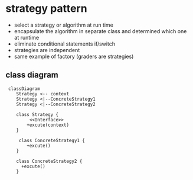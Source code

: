 # strategy pattern
- select a strategy or algorithm at run time 
- encapsulate the algorithm in separate class and determined which one at runtime
- eliminate conditional statements if/switch
- strategies are independent 
- same example of factory (graders are strategies)


## class diagram

```mermaid
 classDiagram
    Strategy <-- context
    Strategy <|--ConcreteStrategy1
    Strategy <|--ConcreteStrategy2
    
    class Strategy {
         <<Interface>>
        +excute(context)
    }
    
     class ConcreteStrategy1 {
        +excute()
    }
    
    class ConcreteStrategy2 {
      +excute()
    }
    
```